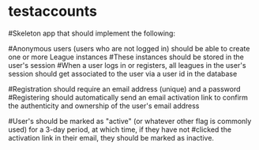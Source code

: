 # testaccounts

#Skeleton app that should implement the following:

#Anonymous users (users who are not logged in) should be able to create one or more League instances
#These instances should be stored in the user's session
#When a user logs in or registers, all leagues in the user's session should get associated to the user via a user id in the database

#Registration should require an email address (unique) and a password
#Registering should automatically send an email activation link to confirm the authenticity and ownership of the user's email address

#User's should be marked as "active" (or whatever other flag is commonly used) for a 3-day period, at which time, if they have not
#clicked the activation link in their email, they should be marked as inactive.
